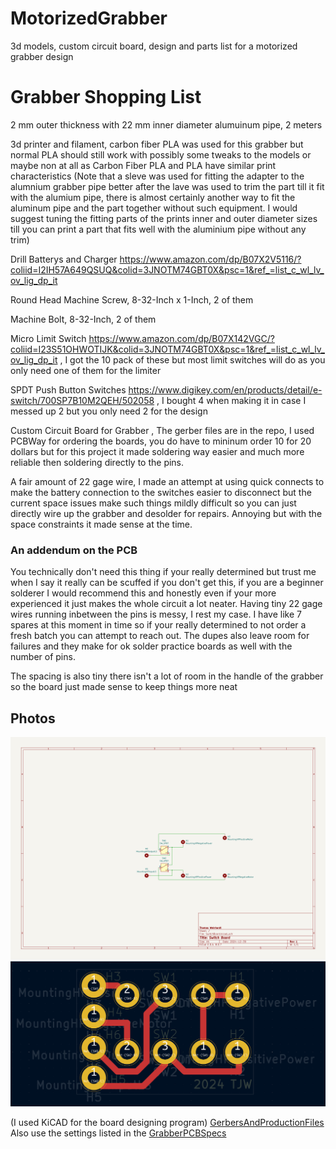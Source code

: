 # MotorizedGrabber
3d models, custom circuit board, design and parts list for a motorized grabber design

# Grabber Shopping List

2 mm outer thickness with 22 mm inner diameter alumuinum pipe, 2 meters 

3d printer and filament, carbon fiber PLA was used for this grabber but normal PLA should still work with possibly some tweaks to the models or maybe non at all as Carbon Fiber PLA and PLA have similar print characteristics
(Note that a sleve was used for fitting the adapter to the alumnium grabber pipe better after the lave was used to trim the part till it fit with the alumium pipe, there is almost certainly another way to fit the aluminum pipe and the part together without such equipment. I would suggest tuning the fitting parts of the prints inner and outer diameter sizes till you can print a part that fits well with the aluminium pipe without any trim)

Drill Batterys and Charger https://www.amazon.com/dp/B07X2V5116/?coliid=I2IH57A649QSUQ&colid=3JNOTM74GBT0X&psc=1&ref_=list_c_wl_lv_ov_lig_dp_it

Round Head Machine Screw, 8-32-Inch x 1-Inch, 2 of them

Machine Bolt, 8-32-Inch, 2 of them

Micro Limit Switch	https://www.amazon.com/dp/B07X142VGC/?coliid=I23S51OHWOTIJK&colid=3JNOTM74GBT0X&psc=1&ref_=list_c_wl_lv_ov_lig_dp_it , I got the 10 pack of these but most limit switches will do as you only need one of them for the limiter

SPDT Push Button Switches https://www.digikey.com/en/products/detail/e-switch/700SP7B10M2QEH/502058 , I bought 4 when making it in case I messed up 2 but you only need 2 for the design

Custom Circuit Board for Grabber , The gerber files are in the repo, I used PCBWay for ordering the boards, you do have to mininum order 10 for 20 dollars but for this project it made soldering way easier and much more reliable then soldering directly to the pins.

A fair amount of 22 gage wire, I made an attempt at using quick connects to make the battery connection to the switches easier to disconnect but the current space issues make such things mildly difficult so you can just directly wire up the grabber and desolder for repairs. Annoying but with the space constraints it made sense at the time.

### An addendum on the PCB
You technically don't need this thing if your really determined but trust me when I say it really can be scuffed if you don't get this, if you are a beginner solderer I would recommend this and honestly even if your more experienced it just makes the whole circuit a lot neater. Having tiny 22 gage wires running inbetween the pins is messy, I rest my case. I have like 7 spares at this moment in time so if your really determined to not order a fresh batch you can attempt to reach out. The dupes also leave room for failures and they make for ok solder practice boards as well with the number of pins.

The spacing is also tiny there isn't a lot of room in the handle of the grabber so the board just made sense to keep things more neat

## Photos

![Switch Board Schematic](SwitchBoardSchematic.png)
![Switch Board PCB](SwitchBoardPCB.png)

(I used KiCAD for the board designing program)
[GerbersAndProductionFiles](SwitchBoard/pcbway_production)
Also use the settings listed in the [GrabberPCBSpecs](GrabberPCBSpecs.pdf)

